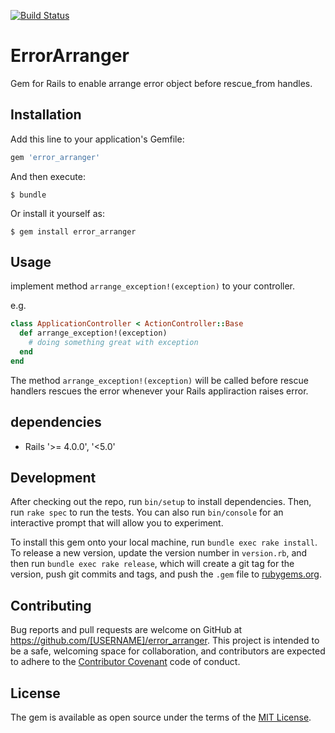 [![Build Status](https://travis-ci.org/serihiro/error_arranger.svg?branch=master)](https://travis-ci.org/serihiro/error_arranger)

# ErrorArranger

Gem for Rails to enable arrange error object before rescue_from handles.

## Installation

Add this line to your application's Gemfile:

```ruby
gem 'error_arranger'
```

And then execute:

    $ bundle

Or install it yourself as:

    $ gem install error_arranger

## Usage

implement method `arrange_exception!(exception)` to your controller.

e.g.

```ruby
class ApplicationController < ActionController::Base
  def arrange_exception!(exception)
    # doing something great with exception
  end
end
```

The method `arrange_exception!(exception)` will be called before rescue handlers rescues the error whenever your Rails appliraction raises error.

## dependencies

* Rails '>= 4.0.0', '<5.0'

## Development

After checking out the repo, run `bin/setup` to install dependencies. Then, run `rake spec` to run the tests. You can also run `bin/console` for an interactive prompt that will allow you to experiment.

To install this gem onto your local machine, run `bundle exec rake install`. To release a new version, update the version number in `version.rb`, and then run `bundle exec rake release`, which will create a git tag for the version, push git commits and tags, and push the `.gem` file to [rubygems.org](https://rubygems.org).

## Contributing

Bug reports and pull requests are welcome on GitHub at https://github.com/[USERNAME]/error_arranger. This project is intended to be a safe, welcoming space for collaboration, and contributors are expected to adhere to the [Contributor Covenant](http://contributor-covenant.org) code of conduct.


## License

The gem is available as open source under the terms of the [MIT License](http://opensource.org/licenses/MIT).
